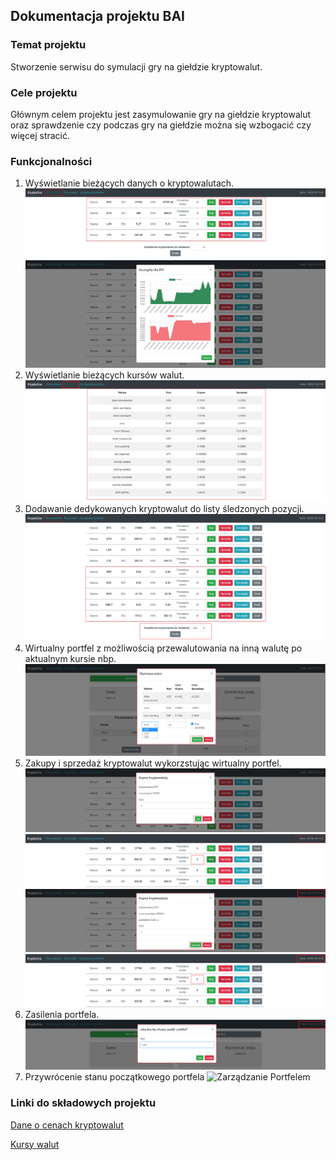 ## Dokumentacja projektu BAI


### Temat projektu
Stworzenie serwisu do symulacji gry na giełdzie kryptowalut.

### Cele projektu
Głównym celem projektu jest zasymulowanie gry na giełdzie kryptowalut oraz sprawdzenie czy podczas gry na giełdzie można się wzbogacić czy więcej stracić.

### Funkcjonalności
1. Wyświetlanie bieżących danych o kryptowalutach.
![Strona Główna](screens/StronaGłówna1.png)
![Szczegóły Kryptowaluty](screens/SzczegolyKrypto.png)
2. Wyświetlanie bieżących kursów walut.
![Strona Główna](screens/KursyWalut.png)
3. Dodawanie dedykowanych kryptowalut do listy śledzonych pozycji.
![Dodaj Kryptowaluty](screens/DodaneKryptowaluty.png)
4. Wirtualny portfel z możliwością przewalutowania na inną walutę po aktualnym kursie nbp.
![Wymiana Walut](screens/WymianaWalut.png)
5. Zakupy i sprzedaż kryptowalut wykorzstując wirtualny portfel.
![Kup Kryptowalutę](screens/KupKrypto1.png)
![Widok kupionej kryptowaluty](screens/KupKrypto2.png)
![Sprzedaj Kryptowalutę](screens/SprzedajKrypto1.png)
![Widok sprzedanej kryptowaluty](screens/SprzedajKrypto2.png)
6. Zasilenia portfela.
![Zasil Portfel](screens/ZasilPortfel.png)
7. Przywrócenie stanu początkowego portfela
![Zarządzanie Portfelem](screens/ZarzadzaniePortfelem.png)

### Linki do składowych projektu
[Dane o cenach kryptowalut](https://bitbay.net/pl/api-publiczne)

[Kursy walut](http://api.nbp.pl/)
